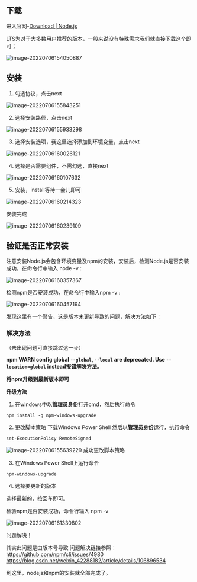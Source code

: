 ## 下载

进入官网-[Download | Node.js](https://nodejs.org/en/download/)

LTS为对于大多数用户推荐的版本，一般来说没有特殊需求我们就直接下载这个即可；

![image-20220706154050887](https://pic.xinsong.xyz/img/202207061540107.png)

## 安装

1. 勾选协议，点击next

![image-20220706155843251](https://pic.xinsong.xyz/img/202207061558298.png)

2. 选择安装路径，点击next

![image-20220706155933298](https://pic.xinsong.xyz/img/202207061559341.png)

3. 选择安装选项，我这里选择添加到环境变量，点击next

![image-20220706160026121](https://pic.xinsong.xyz/img/202207061600165.png)

4. 选择是否需要组件，不需勾选，直接next

![image-20220706160107632](https://pic.xinsong.xyz/img/202207061601678.png)

5. 安装，install等待一会儿即可

![image-20220706160214323](https://pic.xinsong.xyz/img/202207061602367.png)

安装完成

![image-20220706160239109](https://pic.xinsong.xyz/img/202207061602156.png)

## 验证是否正常安装

注意安装Node.js会包含环境变量及npm的安装，安装后，检测Node.js是否安装成功，在命令行中输入 node -v :

![image-20220706160357367](https://pic.xinsong.xyz/img/202207061603386.png)

检测npm是否安装成功，在命令行中输入npm -v :

![image-20220706160457194](https://pic.xinsong.xyz/img/202207061604218.png)

发现这里有一个警告，这是版本未更新导致的问题，解决方法如下：

### 解决方法

（未出现问题可直接跳过这一步）

**npm WARN config global `--global`, `--local` are deprecated. Use `--location=global` instead报错解决方法。**

**将npm升级到最新版本即可**

**升级方法**

1. 在windows中以**管理员身份**打开cmd，然后执行命令

```
npm install -g npm-windows-upgrade
```

2. 更改脚本策略
   下载Windows Power Shell
   然后以**管理员身份**运行，执行命令

```
set-ExecutionPolicy RemoteSigned
```

![image-20220706155639229](https://pic.xinsong.xyz/img/202207061606652.png)
成功更改脚本策略

3. 在Windows Power Shell上运行命令

```
npm-windows-upgrade
```

4. 选择要更新的版本

选择最新的，按回车即可。



检验npm是否安装成功，命令行输入 npm -v

![image-20220706161330802](https://pic.xinsong.xyz/img/202207061613828.png)

问题解决！

其实此问题是由版本号导致
问题解决链接参照：
https://github.com/npm/cli/issues/4980
https://blog.csdn.net/weixin_42288182/article/details/106896534



到这里，nodejs和npm的安装就全部完成了。
